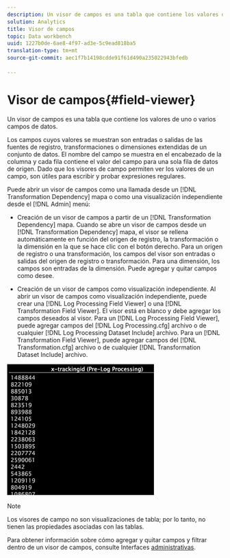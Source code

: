 ```yaml
---
description: Un visor de campos es una tabla que contiene los valores de uno o varios campos de datos.
solution: Analytics
title: Visor de campos
topic: Data workbench
uuid: 1227b0de-6ae8-4f97-ad3e-5c9ead818ba5
translation-type: tm+mt
source-git-commit: aec1f7b14198cdde91f61d490a235022943bfedb

---
```



# Visor de campos{#field-viewer}

Un visor de campos es una tabla que contiene los valores de uno o varios campos de datos.

Los campos cuyos valores se muestran son entradas o salidas de las fuentes de registro, transformaciones o dimensiones extendidas de un conjunto de datos. El nombre del campo se muestra en el encabezado de la columna y cada fila contiene el valor del campo para una sola fila de datos de origen. Dado que los visores de campo permiten ver los valores de un campo, son útiles para escribir y probar expresiones [](../../../../../home/c-dataset-const-proc/c-reg-exp.md#concept-070077baa419475094ef0469e92c5b9c)regulares.

Puede abrir un visor de campos como una llamada desde un [!DNL Transformation Dependency] mapa o como una visualización independiente desde el [!DNL Admin] menú:

* Creación de un visor de campos a partir de un [!DNL Transformation Dependency] mapa. Cuando se abre un visor de campos desde un [!DNL Transformation Dependency] mapa, el visor se rellena automáticamente en función del origen de registro, la transformación o la dimensión en la que se hace clic con el botón derecho. Para un origen de registro o una transformación, los campos del visor son entradas o salidas del origen de registro o transformación. Para una dimensión, los campos son entradas de la dimensión. Puede agregar y quitar campos como desee.

* Creación de un visor de campos como visualización independiente. Al abrir un visor de campos como visualización independiente, puede crear una [!DNL Log Processing Field Viewer] o una [!DNL Transformation Field Viewer]. El visor está en blanco y debe agregar los campos deseados al visor. Para un [!DNL Log Processing Field Viewer], puede agregar campos del [!DNL Log Processing.cfg] archivo o de cualquier [!DNL Log Processing Dataset Include] archivo. Para un [!DNL Transformation Field Viewer], puede agregar campos del [!DNL Transformation.cfg] archivo o de cualquier [!DNL Transformation Dataset Include] archivo.

![](assets/vis_FieldViewer_OneField.png)

>[!NOTE]
>
>Los visores de campo no son visualizaciones de tabla; por lo tanto, no tienen las propiedades asociadas con las tablas.

Para obtener información sobre cómo agregar y quitar campos y filtrar dentro de un visor de campos, consulte Interfaces [administrativas](../../../../../home/c-get-started/c-admin-intrf/c-admin-intrf.md#concept-855c1a91e1a948969fab592adca15f74).

